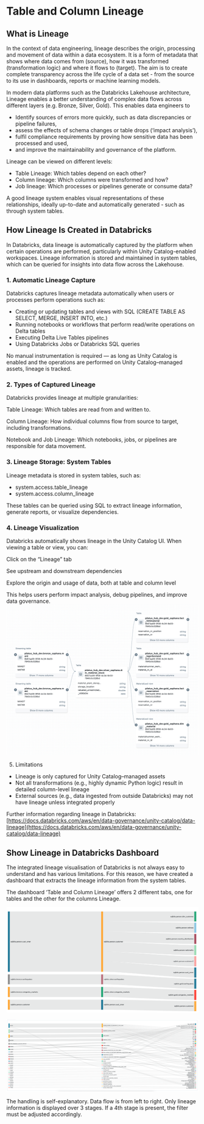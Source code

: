 # Table and Column Lineage

## What is Lineage
In the context of data engineering, lineage describes the origin, processing and movement of data within a data ecosystem. It is a form of metadata that shows where data comes from (source), how it was transformed (transformation logic) and where it flows to (target). The aim is to create complete transparency across the life cycle of a data set - from the source to its use in dashboards, reports or machine learning models.

In modern data platforms such as the Databricks Lakehouse architecture, Lineage enables a better understanding of complex data flows across different layers (e.g. Bronze, Silver, Gold). This enables data engineers to
- Identify sources of errors more quickly, such as data discrepancies or pipeline failures,
- assess the effects of schema changes or table drops (‘impact analysis’),
- fulfil compliance requirements by proving how sensitive data has been processed and used,
- and improve the maintainability and governance of the platform.

Lineage can be viewed on different levels:
- Table Lineage: Which tables depend on each other?
- Column lineage: Which columns were transformed and how?
- Job lineage: Which processes or pipelines generate or consume data?

A good lineage system enables visual representations of these relationships, ideally up-to-date and automatically generated - such as through system tables.

## How Lineage Is Created in Databricks
In Databricks, data lineage is automatically captured by the platform when certain operations are performed, particularly within Unity Catalog-enabled workspaces. Lineage information is stored and maintained in system tables, which can be queried for insights into data flow across the Lakehouse.

### 1. Automatic Lineage Capture
Databricks captures lineage metadata automatically when users or processes perform operations such as:
- Creating or updating tables and views with SQL (CREATE TABLE AS SELECT, MERGE, INSERT INTO, etc.)
- Running notebooks or workflows that perform read/write operations on Delta tables
- Executing Delta Live Tables pipelines
- Using Databricks Jobs or Databricks SQL queries

No manual instrumentation is required — as long as Unity Catalog is enabled and the operations are performed on Unity Catalog–managed assets, lineage is tracked.

### 2. Types of Captured Lineage
Databricks provides lineage at multiple granularities:

Table Lineage: Which tables are read from and written to.

Column Lineage: How individual columns flow from source to target, including transformations.

Notebook and Job Lineage: Which notebooks, jobs, or pipelines are responsible for data movement.

### 3. Lineage Storage: System Tables
Lineage metadata is stored in system tables, such as:
- system.access.table_lineage
- system.access.column_lineage

These tables can be queried using SQL to extract lineage information, generate reports, or visualize dependencies.

### 4. Lineage Visualization
Databricks automatically shows lineage in the Unity Catalog UI. When viewing a table or view, you can:

Click on the “Lineage” tab

See upstream and downstream dependencies

Explore the origin and usage of data, both at table and column level

This helps users perform impact analysis, debug pipelines, and improve data governance.
![integrated_lineage_sample](./docs/integrated_lineage_sample.png)

5. Limitations
- Lineage is only captured for Unity Catalog–managed assets
- Not all transformations (e.g., highly dynamic Python logic) result in detailed column-level lineage
- External sources (e.g., data ingested from outside Databricks) may not have lineage unless integrated properly

Further information regarding lineage in Databricks: [https://docs.databricks.com/aws/en/data-governance/unity-catalog/data-lineage](https://docs.databricks.com/aws/en/data-governance/unity-catalog/data-lineage)

## Show Lineage in Databricks Dashboard
The integrated lineage visualisation of Databricks is not always easy to understand and has various limitations. For this reason, we have created a dashboard that extracts the lineage information from the system tables.

The dashboard ‘Table and Column Lineage’ offers 2 different tabs, one for tables and the other for the columns Lineage.

![sample_table_lineage](./docs/sample_table_lineage.png)

![sample_column_lineage](./docs/sample_column_lineage.png)

The handling is self-explanatory. Data flow is from left to right. Only lineage information is displayed over 3 stages. If a 4th stage is present, the filter must be adjusted accordingly.